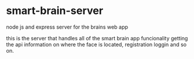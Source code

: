 # smart-brain-server
node js and express server for the brains web app

this is the server that handles all of the smart brain app funcionality getting the api information on where the face is located, registration loggin and so on.
